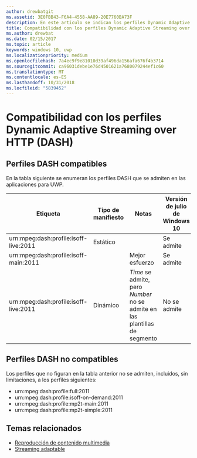 ```yaml
---
author: drewbatgit
ms.assetid: 3E0FBB43-F6A4-4558-AA89-20E7760BA73F
description: En este artículo se indican los perfiles Dynamic Adaptive Streaming over HTTP (DASH) compatibles con las aplicaciones para UWP.
title: Compatibilidad con los perfiles Dynamic Adaptive Streaming over HTTP (DASH)
ms.author: drewbat
ms.date: 02/15/2017
ms.topic: article
keywords: windows 10, uwp
ms.localizationpriority: medium
ms.openlocfilehash: 7a4ec9f9e81010d39af496da156afa676f4b3714
ms.sourcegitcommit: ca96031debe1e76d4501621a7680079244ef1c60
ms.translationtype: MT
ms.contentlocale: es-ES
ms.lasthandoff: 10/31/2018
ms.locfileid: "5839452"
---
```

# <a name="dynamic-adaptive-streaming-over-http-dash-profile-support"></a>Compatibilidad con los perfiles Dynamic Adaptive Streaming over HTTP (DASH)


## <a name="supported-dash-profiles"></a>Perfiles DASH compatibles
En la tabla siguiente se enumeran los perfiles DASH que se admiten en las aplicaciones para UWP.

|Etiqueta | Tipo de manifiesto | Notas|Versión de julio de Windows 10|Windows 10, versión 1511|Windows 10, versión 1607 |Windows 10, versión 1607 |Windows 10, versión 1703|
|----------------|------|-------|-----------|--------------|---------|-------|--------|
|urn:mpeg&#58;dash:profile:isoff-live:2011 | Estático |     |Se admite            |  Se admite              | Se admite        |Se admite| Compatible|
|urn:mpeg&#58;dash:profile:isoff-main:2011 |        | Mejor esfuerzo | Se admite            |  Se admite              | Se admite        |Se admite| Compatible|
|urn:mpeg&#58;dash:profile:isoff-live:2011 | Dinámico | $Time$ se admite, pero $Number$ no se admite en las plantillas de segmento | No se admite            | No se admite              | No se admite        |No se admite| Compatible|


## <a name="unsupported-dash-profiles"></a>Perfiles DASH no compatibles
Los perfiles que no figuran en la tabla anterior no se admiten, incluidos, sin limitaciones, a los perfiles siguientes:

* urn:mpeg&#58;dash:profile:full:2011
* urn:mpeg&#58;dash:profile:isoff-on-demand:2011
* urn:mpeg&#58;dash:profile:mp2t-main:2011
* urn:mpeg&#58;dash:profile:mp2t-simple:2011


## <a name="related-topics"></a>Temas relacionados

* [Reproducción de contenido multimedia](media-playback.md)
* [Streaming adaptable](adaptive-streaming.md)
 

 




